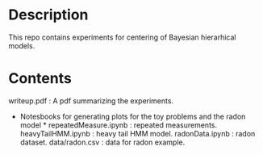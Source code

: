 # Description
This repo contains experiments for centering of Bayesian hierarhical models. 

# Contents
writeup.pdf : A pdf summarizing the experiments. 
* Notesbooks for generating plots for the toy problems and the radon model * 
repeatedMeasure.ipynb : repeated measurements. 
heavyTailHMM.ipynb : heavy tail HMM model. 
radonData.ipynb : radon dataset.
data/radon.csv : data for radon example. 
